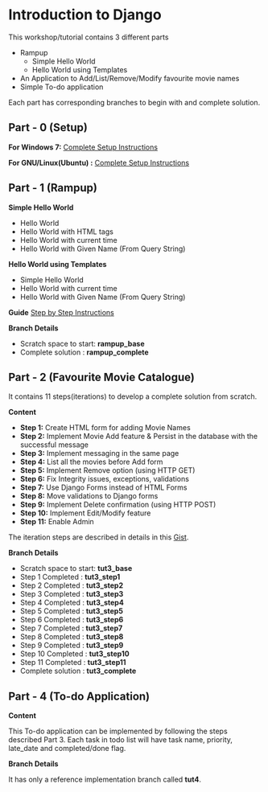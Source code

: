 Introduction to Django
=============================
 
This workshop/tutorial contains 3 different parts

  - Rampup
     - Simple Hello World 
     - Hello World using Templates
  - An Application to Add/List/Remove/Modify favourite movie names
  - Simple To-do application

Each part has corresponding branches to begin with and complete solution.

Part - 0   (Setup)
----
**For Windows 7:**
[Complete Setup Instructions](http://bit.ly/pycon-gswd-windows-setup)

**For GNU/Linux(Ubuntu) :**
[Complete Setup Instructions](http://bit.ly/pycon-gswd-linux-setup)

Part - 1   (Rampup)
---------
**Simple Hello World**
 - Hello World
 - Hello World with HTML tags
 - Hello World with current time
 - Hello World with Given Name (From Query String)

**Hello World using Templates**
 - Simple Hello World
 - Hello World with current time
 - Hello World with Given Name (From Query String)

**Guide**
[Step by Step Instructions](http://bit.ly/pycon-gswd-rampup)

**Branch Details**
 - Scratch space to start: **rampup_base**
 - Complete solution :     **rampup_complete**


Part - 2   (Favourite Movie Catalogue)
----------
It contains 11 steps(iterations) to develop a complete solution from scratch.

**Content**
 - **Step 1:** Create HTML form for adding Movie Names 
 - **Step 2:** Implement Movie Add feature & Persist in the database with the successful message
 - **Step 3:** Implement messaging in the same page
 - **Step 4:** List all the movies  before Add form
 - **Step 5:** Implement Remove option (using HTTP GET) 
 - **Step 6:** Fix Integrity issues, exceptions, validations
 - **Step 7:** Use Django Forms instead of HTML Forms
 - **Step 8:** Move  validations to Django forms
 - **Step 9:** Implement Delete confirmation (using HTTP POST)
 - **Step 10:** Implement Edit/Modify feature
 - **Step 11:** Enable Admin

 The iteration steps are described in details in this [Gist].

**Branch Details**
 - Scratch space to start: **tut3_base**
 - Step 1 Completed :      **tut3_step1**
 - Step 2 Completed :      **tut3_step2**
 - Step 3 Completed :      **tut3_step3**
 - Step 4 Completed :      **tut3_step4**
 - Step 5 Completed :      **tut3_step5**
 - Step 6 Completed :      **tut3_step6**
 - Step 7 Completed :      **tut3_step7**
 - Step 8 Completed :      **tut3_step8**
 - Step 9 Completed :      **tut3_step9**
 - Step 10 Completed :     **tut3_step10**
 - Step 11 Completed :     **tut3_step11**
 - Complete solution :     **tut3_complete**

Part - 4   (To-do Application)
----
**Content**

This To-do application can be implemented by following the steps described Part 3. Each task in todo list will have task name, priority, late_date and completed/done flag.

**Branch Details**

It has only a reference implementation branch called **tut4**.

[Gist]: https://gist.github.com/sivaa/8486393
    

